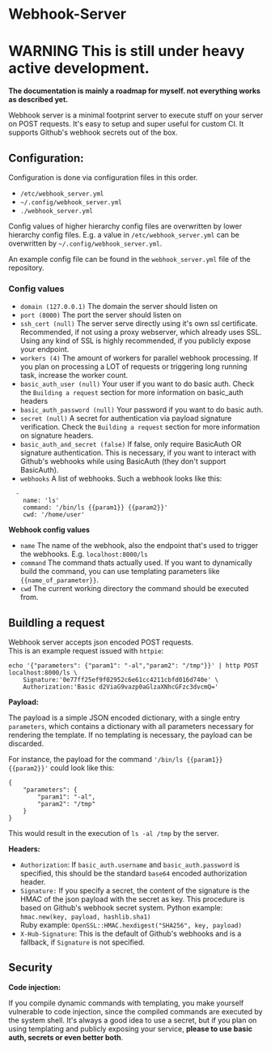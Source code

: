 # Webhook-Server

# WARNING This is still under heavy active development.
**The documentation is mainly a roadmap for myself. not everything works as described yet.**

Webhook server is a minimal footprint server to execute stuff on your server on POST requests.
It's easy to setup and super useful for custom CI. It supports Github's webhook secrets out of the box.

## Configuration: 

Configuration is done via configuration files in this order.

- `/etc/webhook_server.yml`
- `~/.config/webhook_server.yml`
- `./webhook_server.yml`

Config values of higher hierarchy config files are overwritten by lower hierarchy config files. E.g. a value in `/etc/webhook_server.yml` can be overwritten by `~/.config/webhook_server.yml`.

An example config file can be found in the `webhook_server.yml` file of the repository.

### Config values
- `domain (127.0.0.1)` The domain the server should listen on
- `port (8000)` The port the server should listen on
- `ssh_cert (null)` The server serve directly using it's own ssl certificate. Recommended, if not using a proxy webserver, which already uses SSL. Using any kind of SSL is highly recommended, if you publicly expose your endpoint.
- `workers (4)` The amount of workers for parallel webhook processing. If you plan on processing a LOT of requests or triggering long running task, increase the worker count.
- `basic_auth_user (null)` Your user if you want to do basic auth. Check the `Building a request` section for more information on basic_auth headers
- `basic_auth_password (null)` Your password if you want to do basic auth.
- `secret (null)` A secret for authentication via payload signature verification. Check the `Building a request` section for more information on signature headers.
- `basic_auth_and_secret (false)` If false, only require BasicAuth OR signature authentication. This is necessary, if you want to interact with Github's webhooks while using BasicAuth (they don't support BasicAuth).
- `webhooks` A list of webhooks. Such a webhook looks like this:

```
  -
    name: 'ls'
    command: '/bin/ls {{param1}} {{param2}}'
    cwd: '/home/user'
```

**Webhook config values**
- `name` The name of the webhook, also the endpoint that's used to trigger the webhooks. E.g. `localhost:8000/ls`
- `command` The command thats actually used. If you want to dynamically build the command, you can use templating parameters like `{{name_of_parameter}}`.
- `cwd` The current working directory the command should be executed from.

## Buildling a request

Webhook server accepts json encoded POST requests.  
This is an example request issued with `httpie`:

    echo '{"parameters": {"param1": "-al","param2": "/tmp"}}' | http POST localhost:8000/ls \
        Signature:'0e77ff25ef9f02952c6e61cc4211cbfd016d740e' \
        Authorization:'Basic d2ViaG9vazp0aGlzaXNhcGFzc3dvcmQ='

**Payload:**

The payload is a simple JSON encoded dictionary, with a single entry `parameters`, which contains a dictionary with all parameters necessary for rendering the template.
If no templating is necessary, the payload can be discarded.

For instance, the payload for the command `'/bin/ls {{param1}} {{param2}}'` could look like this:

```
{
    "parameters": {
        "param1": "-al",
        "param2": "/tmp"
    }
}
```

This would result in the execution of `ls -al /tmp` by the server.


**Headers:**

- `Authorization`: If `basic_auth.username` and `basic_auth.password` is specified, this should be the standard `base64` encoded authorization header.
- `Signature:` If you specify a secret, the content of the signature is the HMAC of the json payload with the secret as key.
    This procedure is based on Github's webhook secret system.
    Python example: `hmac.new(key, payload, hashlib.sha1)`  
    Ruby example: `OpenSSL::HMAC.hexdigest("SHA256", key, payload)`
- `X-Hub-Signature`: This is the default of Github's webhooks and is a fallback, if `Signature` is not specified.



## Security

**Code injection:**

If you compile dynamic commands with templating, you make yourself vulnerable to code injection, since the compiled commands are executed by the system shell.
It's always a good idea to use a secret, but if you plan on using templating and publicly exposing your service, **please to use basic auth, secrets or even better both**.
